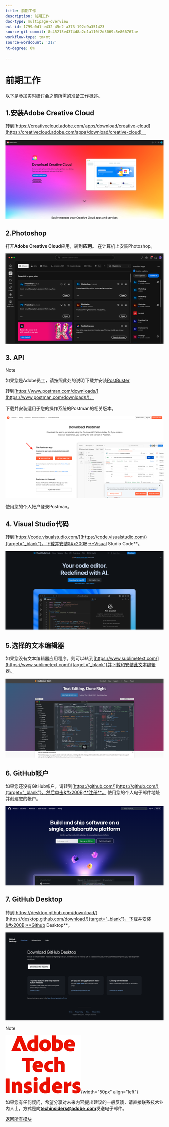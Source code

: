 ```yaml
---
title: 前期工作
description: 前期工作
doc-type: multipage-overview
exl-id: 1799a0d1-e432-45e2-a373-192d9a351423
source-git-commit: 8c45215e4374d8a2c1a110f2d3069c5e866767ae
workflow-type: tm+mt
source-wordcount: '217'
ht-degree: 0%

---
```


# 前期工作

以下是参加实时研讨会之前所需的准备工作概述。

## 1.安装Adobe Creative Cloud

转到[https://creativecloud.adobe.com/apps/download/creative-cloud](https://creativecloud.adobe.com/apps/download/creative-cloud)。

![Adobe I/O新集成](./assets/images/cc.png)

## 2.Photoshop

打开&#x200B;**Adobe Creative Cloud**&#x200B;应用，转到&#x200B;**应用**。 在计算机上安装Photoshop。

![Adobe I/O新集成](./assets/images/psd.png)

## 3. API

>[!NOTE]
>
>如果您是Adobe员工，请按照此处的说明下载并安装[PostBuster](./postbuster.md)

转到[https://www.postman.com/downloads/](https://www.postman.com/downloads/)。

下载并安装适用于您的操作系统的Postman的相关版本。

![Adobe I/O新集成](./assets/images/getstarted.png)

使用您的个人帐户登录Postman。

## 4. Visual Studio代码

转到[https://code.visualstudio.com/](https://code.visualstudio.com/){target="_blank"}，下载并安装&#x200B;**Visual Studio Code**。

![块](./assets/images/vsc1.png)

## 5.选择的文本编辑器

如果您没有文本编辑器应用程序，则可以转到[https://www.sublimetext.com/](https://www.sublimetext.com/){target="_blank"}并下载和安装此文本编辑器。

![块](./assets/images/text1.png)

## 6. GitHub帐户

如果您还没有GitHub帐户，请转到[https://github.com/](https://github.com/){target="_blank"}，然后单击&#x200B;**注册**。 使用您的个人电子邮件地址并创建您的帐户。

![块](./assets/images/git.png)

## 7. GitHub Desktop

转到[https://desktop.github.com/download/](https://desktop.github.com/download/){target="_blank"}，下载并安装&#x200B;**Github Desktop**。

![块](./assets/images/block1.png)

>[!NOTE]
>
>![技术内部人士](./assets/images/techinsiders.png){width="50px" align="left"}
>
>如果您有任何疑问，希望分享对未来内容提出建议的一般反馈，请直接联系技术业内人士，方式是向&#x200B;**techinsiders@adobe.com**&#x200B;发送电子邮件。

[返回所有模块](./overview.md)
